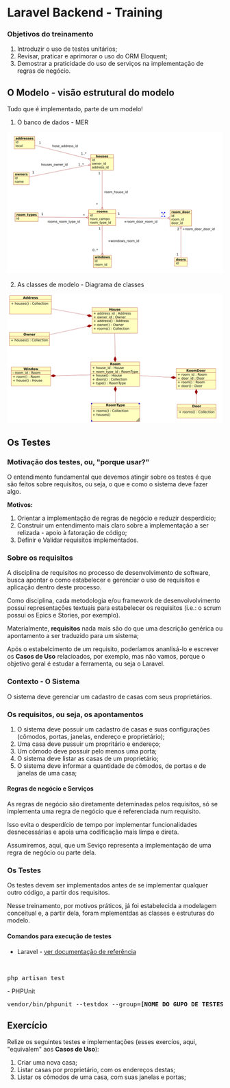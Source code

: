 # Laravel Backend - Training

### Objetivos do treinamento

1. Introduzir o uso de testes unitários;
2. Revisar, praticar e aprimorar o uso do ORM Eloquent;
3. Demostrar a praticidade do uso de serviços na implementação de regras de negócio.

## O Modelo - visão estrutural do modelo

Tudo que é implementado, parte de um modelo!

1. O banco de dados - MER

<img src="readme-imgs/der.png">

2. As classes de modelo - Diagrama de classes

<img src="readme-imgs/dc.png">

## Os Testes

### Motivação dos testes, ou, "porque usar?"

O entendimento fundamental que devemos atingir sobre os testes é que são feitos sobre requisitos, ou seja, o que e como o sistema deve fazer algo.

**Motivos:**

1. Orientar a implementação de regras de negócio e reduzir desperdício;
2. Construir um entendimento mais claro sobre a implementação a ser relizada - apoio à fatoração de código;
3. Definir e Validar requisitos implementados.


### Sobre os requisitos

A disciplina de requisitos no processo de desenvolvimento de software, busca apontar o como estabelecer e gerenciar o uso de requisitos e aplicação dentro deste processo.

Como disciplina, cada metodologia e/ou framework de desenvolvolvimento possui representações textuais para estabelecer os requisitos (i.e.: o scrum possui os Epics e Stories, por exemplo).

Materialmente, **requisitos** nada mais são do que uma descrição genérica ou apontamento a ser traduzido para um sistema;

Após o estabelcimento de um requisito, poderíamos ananlisá-lo e escrever os **Casos de Uso** relacioados, por exemplo, mas não vamos, porque o objetivo geral é estudar a ferramenta, ou seja o Laravel.

### Contexto - O Sistema

O sistema deve gerenciar um cadastro de casas com seus proprietários.


### Os requisitos, ou seja, os apontamentos

1. O sistema deve possuir um cadastro de casas e suas configurações (cômodos, portas, janelas, endereço e proprietário);
2. Uma casa deve pussuir um propritário e endereço;
3. Um cômodo deve possuir pelo menos uma porta; 
4. O sistema deve listar as casas de um proprietário;
5. O sistema deve informar a quantidade de cômodos, de portas e de janelas de uma casa;

#### Regras de negócio e Serviços

As regras de negócio são diretamente deteminadas pelos requisitos, só se implementa uma regra de negócio que é referenciada num requisito.

Isso evita o desperdício de tempo por implementar funcionalidades desnecessárias e apoia uma codificação mais limpa e direta.

Assumiremos, aqui, que um Seviço representa a implementação de uma regra de negócio ou parte dela.

### Os Testes

Os testes devem ser implementados antes de se implementar qualquer outro código, a partir dos requisitos.

Nesse treinamento, por motivos práticos, já foi estabelecida a modelagem conceitual e, a partir dela,  foram mplementdas as classes e estruturas do modelo. 

#### Comandos para execução de testes

- Laravel - <a href="https://laravel.com/docs/8.x/testing">ver documentação de referência</a>
<br>
<pre>php artisan test </pre>
- PHPUnit
<br>
<pre>vendor/bin/phpunit --testdox --group=<b>[NOME DO GUPO DE TESTES]</b></pre>

## Exercício

Relize os seguintes testes e implementações (esses exercíos, aqui, "equivalem" aos **Casos de Uso**):

1. Criar uma nova casa;
2. Listar casas por proprietário, com os endereços destas;
3. Listar os cômodos de uma casa, com suas janelas e portas;